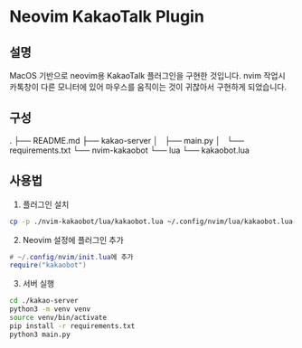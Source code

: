 
# Neovim KakaoTalk Plugin

## 설명

MacOS 기반으로 neovim용 KakaoTalk 플러그인을 구현한 것입니다.
nvim 작업시 카톡창이 다른 모니터에 있어 마우스를 움직이는 것이 귀찮아서
구현하게 되었습니다. 

## 구성
.
├── README.md
├── kakao-server
│   ├── main.py
│   └── requirements.txt
└── nvim-kakaobot
    └── lua
        └── kakaobot.lua



## 사용법

1. 플러그인 설치
```bash
cp -p ./nvim-kakaobot/lua/kakaobot.lua ~/.config/nvim/lua/kakaobot.lua
```

2. Neovim 설정에 플러그인 추가
```lua
# ~/.config/nvim/init.lua에 추가
require("kakaobot")
```


3. 서버 실행
```bash
cd ./kakao-server
python3 -m venv venv
source venv/bin/activate
pip install -r requirements.txt
python3 main.py
```



